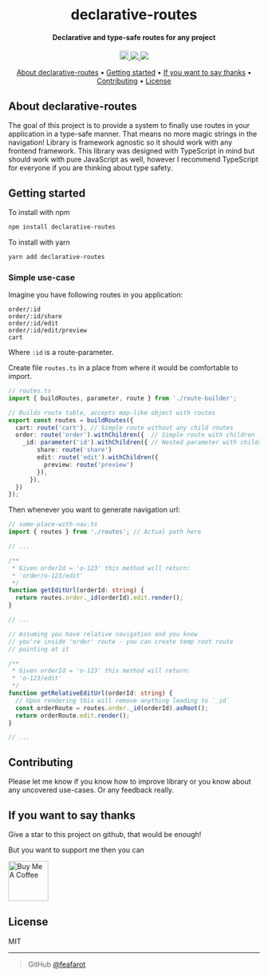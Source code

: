 <h1 align="center">
  declarative-routes
  <br>
</h1>

<h4 align="center">Declarative and type-safe routes for any project</h4>

<p align="center">
  <a href="https://badge.fury.io/js/declarative-routes">
    <img src="https://badge.fury.io/js/declarative-routes.svg" alt="npm version" height="18">
  </a>
  <a href="https://saythanks.io/to/sly.feafarot">
      <img src="https://img.shields.io/badge/SayThanks.io-%E2%98%BC-1EAEDB.svg">
  </a>
  <a href="https://www.paypal.com/donate/?hosted_button_id=DTZHX4MFLU3HY">
    <img src="https://img.shields.io/badge/$-donate-ff69b4.svg?maxAge=2592000&amp;style=flat">
  </a>
</p>

<p align="center">
  <a href="#about-declarative-routes">About declarative-routes</a> •
  <a href="#getting-started">Getting started</a> •
  <a href="#if-you-want-to-say-thanks">If you want to say thanks</a> •
  <a href="#contributing">Contributing</a> •
  <a href="#license">License</a>
</p>

## About declarative-routes

The goal of this project is to provide a system to finally use routes in your application in a type-safe manner. That means no more magic strings in the navigation! Library is framework agnostic so it should work with any frontend framework. This library was designed with TypeScript in mind but should work with pure JavaScript as well, however I recommend TypeScript for everyone if you are thinking about type safety.

## Getting started

To install with npm

```bash
npm install declarative-routes
```

To install with yarn

```bash
yarn add declarative-routes
```

### Simple use-case

Imagine you have following routes in you application:
```
order/:id
order/:id/share
order/:id/edit
order/:id/edit/preview
cart
```
Where `:id` is a route-parameter.


Create file `routes.ts` in a place from where it would be comfortable to import.

```typescript
// routes.ts
import { buildRoutes, parameter, route } from './route-builder';

// Builds route table, accepts map-like object with routes
export const routes = buildRoutes({
  cart: route('cart'), // Simple route without any child routes
  order: route('order').withChildren({  // Simple route with children
    _id: parameter('id').withChildren({ // Nested parameter with children
        share: route('share')
        edit: route('edit').withChildren({
          preview: route('preview')
        }),
      }),
  })
});

```
Then whenever you want to generate navigation url:
```typescript
// some-place-with-nav.ts
import { routes } from './routes'; // Actual path here

// ...

/**
 * Given orderId = 'o-123' this method will return:
 * 'order/o-123/edit'
 */
function getEditUrl(orderId: string) {
  return routes.order._id(orderId).edit.render();
}

// ...

// Assuming you have relative navigation and you know
// you're inside 'order' route - you can create temp root route
// pointing at it

/**
 * Given orderId = 'o-123' this method will return:
 * 'o-123/edit'
 */
function getRelativeEditUrl(orderId: string) {  
  // Upon rendering this will remove anything leading to `_id`
  const orderRoute = routes.order._id(orderId).asRoot(); 
  return orderRoute.edit.render();
}

// ...
```

## Contributing

Please let me know if you know how to improve library or  you know about any  uncovered use-cases. Or any feedback really.

## If you want to say thanks

Give a star to this project on github, that would be enough!

But you want to support me then you can

<a href="https://www.buymeacoffee.com/feafarot" target="_blank"><img src="https://img.buymeacoffee.com/api/?url=aHR0cHM6Ly9jZG4uYnV5bWVhY29mZmVlLmNvbS91cGxvYWRzL3Byb2ZpbGVfcGljdHVyZXMvMjAyMi8wNy8xb3RDQ25aRWJGTEFkb056LnBuZ0AzMDB3XzBlLndlYnA=&creator=Roman&design_code=1&design_color=%23ff813f&slug=feafarot" alt="Buy Me A Coffee" style="height: 80px !important;" ></a>


## License

MIT

---

> GitHub [@feafarot](https://github.com/feafarot)

